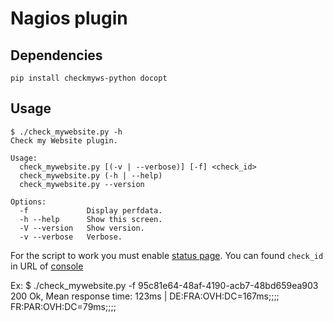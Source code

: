 # Nagios plugin

## Dependencies

    pip install checkmyws-python docopt
    
## Usage

```
$ ./check_mywebsite.py -h
Check my Website plugin.

Usage:
  check_mywebsite.py [(-v | --verbose)] [-f] <check_id>
  check_mywebsite.py (-h | --help)
  check_mywebsite.py --version

Options:
  -f             Display perfdata.
  -h --help      Show this screen.
  -V --version   Show version.
  -v --verbose   Verbose.
```

For the script to work you must enable [status page](http://wooster.checkmy.ws/2014/05/checkmyws-status-page/).
You can found `check_id` in URL of [console](https://console.checkmy.ws)

Ex:
    $ ./check_mywebsite.py -f 95c81e64-48af-4190-acb7-48bd659ea903
    200 Ok, Mean response time: 123ms | DE:FRA:OVH:DC=167ms;;;; FR:PAR:OVH:DC=79ms;;;;
